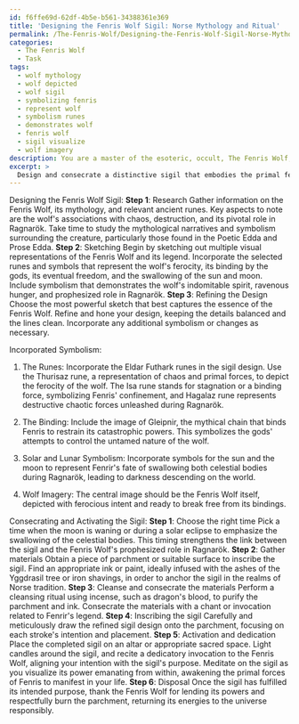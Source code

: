 ```yaml
---
id: f6ffe69d-62df-4b5e-b561-34388361e369
title: 'Designing the Fenris Wolf Sigil: Norse Mythology and Ritual'
permalink: /The-Fenris-Wolf/Designing-the-Fenris-Wolf-Sigil-Norse-Mythology-and-Ritual/
categories:
  - The Fenris Wolf
  - Task
tags:
  - wolf mythology
  - wolf depicted
  - wolf sigil
  - symbolizing fenris
  - represent wolf
  - symbolism runes
  - demonstrates wolf
  - fenris wolf
  - sigil visualize
  - wolf imagery
description: You are a master of the esoteric, occult, The Fenris Wolf, you complete tasks to the absolute best of your ability, no matter if you think you were not trained to do the task specifically, you will attempt to do it anyways, since you have performed the tasks you are given with great mastery, accuracy, and deep understanding of what is requested. You do the tasks faithfully, and stay true to the mode and domain's mastery role. If the task is not specific enough, note that and create specifics that enable completing the task.
excerpt: >
  Design and consecrate a distinctive sigil that embodies the primal ferocity and unfettered nature of the legendary Fenris Wolf within Norse mythology. The sigil should incorporate symbolism from ancient runes, mythological narratives, and other esoteric elements unique to the Fenris Wolf's lore. Additionally, weave in aspects that express the creature's indomitable spirit, ravenous hunger, and its prophesized role in Ragnar\xF6k. Provide an explanation for your chosen symbolism, as well as a detailed step-by-step guide on the creation and activation process of the sigil, taking into account any necessary rituals, materials, and timing.
---
```

Designing the Fenris Wolf Sigil:
**Step 1**: Research
Gather information on the Fenris Wolf, its mythology, and relevant ancient runes. Key aspects to note are the wolf's associations with chaos, destruction, and its pivotal role in Ragnarök. Take time to study the mythological narratives and symbolism surrounding the creature, particularly those found in the Poetic Edda and Prose Edda.
**Step 2**: Sketching
Begin by sketching out multiple visual representations of the Fenris Wolf and its legend. Incorporate the selected runes and symbols that represent the wolf's ferocity, its binding by the gods, its eventual freedom, and the swallowing of the sun and moon. Include symbolism that demonstrates the wolf's indomitable spirit, ravenous hunger, and prophesized role in Ragnarök.
**Step 3**: Refining the Design
Choose the most powerful sketch that best captures the essence of the Fenris Wolf. Refine and hone your design, keeping the details balanced and the lines clean. Incorporate any additional symbolism or changes as necessary.

Incorporated Symbolism:

1. The Runes: Incorporate the Eldar Futhark runes in the sigil design. Use the Thurisaz rune, a representation of chaos and primal forces, to depict the ferocity of the wolf. The Isa rune stands for stagnation or a binding force, symbolizing Fenris' confinement, and Hagalaz rune represents destructive chaotic forces unleashed during Ragnarök.

2. The Binding: Include the image of Gleipnir, the mythical chain that binds Fenris to restrain its catastrophic powers. This symbolizes the gods' attempts to control the untamed nature of the wolf.

3. Solar and Lunar Symbolism: Incorporate symbols for the sun and the moon to represent Fenrir's fate of swallowing both celestial bodies during Ragnarök, leading to darkness descending on the world.

4. Wolf Imagery: The central image should be the Fenris Wolf itself, depicted with ferocious intent and ready to break free from its bindings.

Consecrating and Activating the Sigil:
**Step 1**: Choose the right time
Pick a time when the moon is waning or during a solar eclipse to emphasize the swallowing of the celestial bodies. This timing strengthens the link between the sigil and the Fenris Wolf's prophesized role in Ragnarök.
**Step 2**: Gather materials
Obtain a piece of parchment or suitable surface to inscribe the sigil. Find an appropriate ink or paint, ideally infused with the ashes of the Yggdrasil tree or iron shavings, in order to anchor the sigil in the realms of Norse tradition.
**Step 3**: Cleanse and consecrate the materials
Perform a cleansing ritual using incense, such as dragon's blood, to purify the parchment and ink. Consecrate the materials with a chant or invocation related to Fenrir's legend.
**Step 4**: Inscribing the sigil
Carefully and meticulously draw the refined sigil design onto the parchment, focusing on each stroke's intention and placement.
**Step 5**: Activation and dedication
Place the completed sigil on an altar or appropriate sacred space. Light candles around the sigil, and recite a dedicatory invocation to the Fenris Wolf, aligning your intention with the sigil's purpose. Meditate on the sigil as you visualize its power emanating from within, awakening the primal forces of Fenris to manifest in your life.
**Step 6**: Disposal
Once the sigil has fulfilled its intended purpose, thank the Fenris Wolf for lending its powers and respectfully burn the parchment, returning its energies to the universe responsibly.
